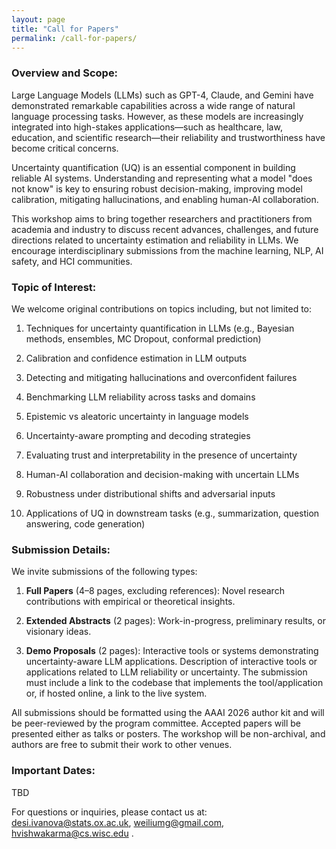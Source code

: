```yaml
---
layout: page
title: "Call for Papers"
permalink: /call-for-papers/
---
```


<!-- # Call for Papers -->



### Overview and Scope: 


Large Language Models (LLMs) such as GPT-4, Claude, and Gemini have demonstrated remarkable capabilities across a wide range of natural language processing tasks. However, as these models are increasingly integrated into high-stakes applications—such as healthcare, law, education, and scientific research—their reliability and trustworthiness have become critical concerns.

Uncertainty quantification (UQ) is an essential component in building reliable AI systems. Understanding and representing what a model "does not know" is key to ensuring robust decision-making, improving model calibration, mitigating hallucinations, and enabling human-AI collaboration.

This workshop aims to bring together researchers and practitioners from academia and industry to discuss recent advances, challenges, and future directions related to uncertainty estimation and reliability in LLMs. We encourage interdisciplinary submissions from the machine learning, NLP, AI safety, and HCI communities.

### Topic of Interest: 


We welcome original contributions on topics including, but not limited to:

1. Techniques for uncertainty quantification in LLMs (e.g., Bayesian methods, ensembles, MC Dropout, conformal prediction)

1. Calibration and confidence estimation in LLM outputs

1. Detecting and mitigating hallucinations and overconfident failures

1. Benchmarking LLM reliability across tasks and domains

1. Epistemic vs aleatoric uncertainty in language models

1. Uncertainty-aware prompting and decoding strategies

1. Evaluating trust and interpretability in the presence of uncertainty

1. Human-AI collaboration and decision-making with uncertain LLMs

1. Robustness under distributional shifts and adversarial inputs

1. Applications of UQ in downstream tasks (e.g., summarization, question answering, code generation)

### Submission Details: 


We invite submissions of the following types:

1. **Full Papers** (4–8 pages, excluding references): Novel research contributions with empirical or theoretical insights.

1. **Extended Abstracts** (2 pages): Work-in-progress, preliminary results, or visionary ideas.

1. **Demo Proposals** (2 pages): Interactive tools or systems demonstrating uncertainty-aware LLM applications. Description of interactive tools or applications related to LLM reliability or uncertainty. 
    The submission must include a link to the codebase that implements the tool/application or, if hosted online, a link to the live system.

All submissions should be formatted using the AAAI 2026 author kit and will be peer-reviewed by the program committee. Accepted papers will be presented either as talks or posters. The workshop will be non-archival, and authors are free to submit their work to other venues.

### Important Dates:


TBD


For questions or inquiries, please contact us at: desi.ivanova@stats.ox.ac.uk, weiliumg@gmail.com, hvishwakarma@cs.wisc.edu .





